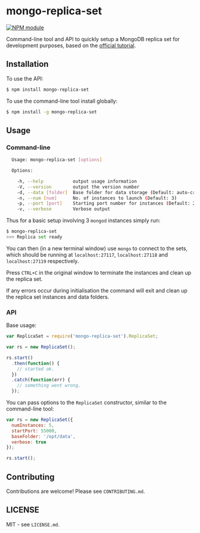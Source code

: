# mongo-replica-set

[![NPM module](https://badge.fury.io/js/robe.png)](https://badge.fury.io/js/robe)

Command-line tool and API to quickly setup a MongoDB replica set for 
development purposes, based on the [official tutorial](http://docs.mongodb.org/manual/tutorial/deploy-replica-set-for-testing/).

## Installation

To use the API:

```bash
$ npm install mongo-replica-set
```

To use the command-line tool install globally:

```bash
$ npm install -g mongo-replica-set
```

## Usage

### Command-line

```bash
  Usage: mongo-replica-set [options]

  Options:

    -h, --help           output usage information
    -V, --version        output the version number
    -d, --data [folder]  Base folder for data storage (Default: auto-created folder in system temp folder)
    -n, --num [num]      No. of instances to launch (Default: 3)
    -p, --port [port]    Starting port number for instances (Default: 27117)
    -v, --verbose        Verbose output
```

Thus for a basic setup involving 3 `mongod` instances simply run:

```bash
$ mongo-replica-set
>>> Replica set ready
```

You can then (in a new terminal window) use `mongo` to connect to the sets, 
which should be running at `localhost:27117`, `localhost:27118` and 
`localhost:27119` respectively.

Press `CTRL+C` in the original window to terminate the instances and clean up 
the replica set.

If any errors occur during initialisation the command will exit and clean up 
the replica set instances and data folders.

### API

Base usage:

```js
var ReplicaSet = require('mongo-replica-set').ReplicaSet;

var rs = new ReplicaSet();

rs.start()
  .then(function() {
    // started ok.
  })
  .catch(function(err) {
    // something went wrong.
  });
```

You can pass options to the `ReplicaSet` constructor, similar to the command-line 
tool:

```js
var rs = new ReplicaSet({
  numInstances: 5,
  startPort: 55000,       
  baseFolder: '/opt/data',
  verbose: true
});

rs.start();
```

## Contributing

Contributions are welcome! Please see `CONTRIBUTING.md`.

## LICENSE

MIT - see `LICENSE.md`.

